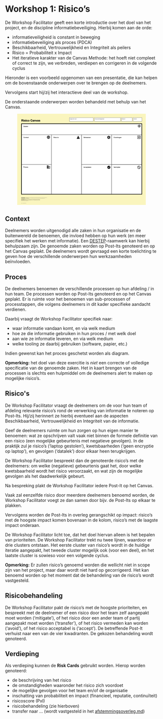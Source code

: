 # Workshop 1: Risico’s

De Workshop Facilitator geeft een korte introductie over het doel van het project, en de discipline informatiebeveiliging. Hierbij komen aan de orde:

* informatieveiligheid is constant in beweging
* informatiebeveiliging als proces (PDCA)
* Beschikbaarheid, Vertrouwelijkheid en Integriteit als peilers
* Risico = Probabiliteit x Impact
* Het iteratieve karakter van de Canvas Methode: het hoeft niet compleet of correct te zijn, we verbreden, verdiepen en corrigeren in de volgende cyclus

Hieronder is een voorbeeld opgenomen van een presentatie, die kan helpen om de bovenstaande onderwerpen over te brengen op de deelnemers.



Vervolgens start hij/zij het interactieve deel van de workshop.

De onderstaande onderwerpen worden behandeld met behulp van het Canvas.

<figure><img src="../.gitbook/assets/Risico Canvas.png" alt=""><figcaption></figcaption></figure>

## Context

Deelnemers worden uitgenodigd alle zaken in hun organisatie en de buitenwereld de benoemen, die invloed hebben op hun werk (en meer specifiek het werken met informatie). Een [DESTEP](https://en.wikipedia.org/wiki/PEST\_analysis)-raamwerk kan hierbij behulpzaam zijn. De genoemde zaken worden op Post-Its genoteerd en op het Canvas geplakt. De deelnemers wordt gevraagd een korte toelichting te geven hoe de verschillende onderwerpen hun werkzaamheden beïnvloeden.

## Proces

De deelnemers benoemen de verschillende processen op hun afdeling / in hun team. De processen worden op Post-Its genoteerd en op het Canvas geplakt. Er is ruimte voor het benoemen van sub-processen of processtappen, die volgens deelnemers in dit kader specifieke aandacht verdienen.

Daarbij vraagt de Workshop Facilitator specifiek naar:

* waar informatie vandaan komt, en via welk medium
* hoe ze die informatie gebruiken in hun proces / met welk doel
* aan wie ze informatie leveren, en via welk medium
* welke tooling ze daarbij gebruiken (software, papier, etc.)

Indien gewenst kan het proces geschetst worden als diagram.

**Opmerking:** het doel van deze exercitie is _niet_ een correcte of volledige specificatie van de genoemde zaken. Het in kaart brengen van de processen is slechts een hulpmiddel om de deelnemers alert te maken op mogelijke risico’s.

## Risico's

De Workshop Facilitator vraagt de deelnemers om de voor hun team of afdeling relevante risico’s rond de verwerking van informatie te noteren op Post-Its. Hij/zij herinnert ze hierbij eventueel aan de aspecten Beschikbaarheid, Vertrouwelijkheid en Integriteit van de informatie.

Geef de deelnemers ruimte om hun zorgen op hun eigen manier te benoemen: wat ze opschrijven valt vaak niet binnen de formele definitie van een risico (een mogelijke gebeurtenis met negatieve gevolgen). In de praktijk zul je risico’s (‘laptop gestolen’), kwetsbaarheden (‘geen encryptie op laptop’), en gevolgen (‘datalek’) door elkaar heen terugkrijgen.

De Workshop Facilitator bespreekt dan de genoteerde risico’s met de deelnemers: om welke (negatieve) gebeurtenis gaat het, door welke kwetsbaarheid wordt het risico veroorzaakt, en wat zijn de mogelijke gevolgen als het daadwerkelijk gebeurt.

Na bespreking plakt de Workshop Facilitator iedere Post-It op het Canvas.

Vaak zal eenzelfde risico door meerdere deelnemers benoemd worden, de Workshop Facilitator voegt ze dan samen door bijv. de Post-Its op elkaar te plakken.

Vervolgens worden de Post-Its in overleg gerangschikt op impact: risico’s met de hoogste impact komen bovenaan in de kolom, risico’s met de laagste impact onderaan.

De Workshop Facilitator licht toe, dat het doel hiervan alleen is het bepalen van prioriteiten. De Workshop Facilitator trekt nu twee lijnen, waardoor er drie clusters ontstaan. Het eerste cluster van risico’s wordt in de huidige iteratie aangepakt, het tweede cluster mogelijk ook (voor een deel), en het laatste cluster is sowieso voor een volgende cyclus.

**Opmerking:** Er zullen risico’s genoemd worden die wellicht niet in scope zijn van het project, maar daar wordt niet hard op gecorrigeerd. Het kan benoemd worden op het moment dat de behandeling van de risico’s wordt vastgesteld.

## Risicobehandeling

De Workshop Facilitator pakt de risico’s met de hoogste prioriteiten, en bespreekt met de deelnemer of een risico door het team zelf aangepakt moet worden (‘mitigate’), of het risico door een ander team of partij aangepakt moet worden (‘transfer’), of het risico vermeden kan worden (‘avoid’), of het risico acceptabel is (‘accept’). De betreffende Post-It verhuist naar een van de vier kwadranten. De gekozen behandeling wordt genoteerd.

## Verdieping

Als verdieping kunnen de **Risk Cards** gebruikt worden. Hierop worden genoteerd:

* de beschrijving van het risico
* de omstandigheden waaronder het risico zich voordoet
* de mogelijke gevolgen voor het team en/of de organisatie
* inschatting van probabiliteit en impact (financieel, reputatie, continuïteit)
* risicoscore (PxI)
* risicobehandeling (zie hierboven)
* transfer naar … (wordt vastgesteld in het [afstemmingsoverleg.md](../afstemmingsoverleg.md "mention"))
